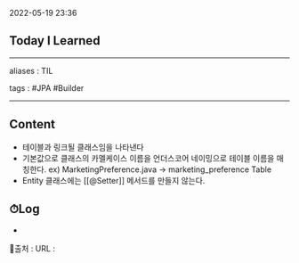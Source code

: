 2022-05-19 23:36
## Today I Learned
---
aliases : TIL

tags : #JPA #Builder

---

## Content
- 테이블과 링크될 클래스임을 나타낸다
- 기본값으로 클래스의 카멜케이스 이름을 언더스코어 네이밍으로 테이블 이름을 매칭한다.
  ex) MarketingPreference.java -> marketing_preference Table
- Entity 클래스에는 [[@Setter]] 메서드를 만들지 않는다.

## ⏱Log
-


📙출처 :
URL :